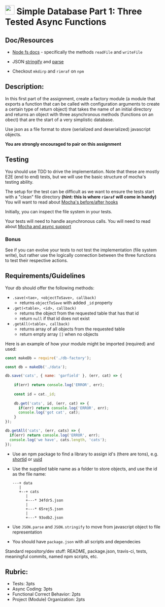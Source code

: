 <img src="https://cloud.githubusercontent.com/assets/478864/22186847/68223ce6-e0b1-11e6-8a62-0e3edc96725e.png" width=30> Simple Database Part 1: Three Tested Async Functions
===

## Doc/Resources
* [Node fs docs](https://nodejs.org/api/fs.html) - specifically the methods `readFile` and `writeFile`

* JSON [stringify](https://developer.mozilla.org/en-US/docs/Web/JavaScript/Reference/Global_Objects/JSON/stringify) 
and [parse](https://developer.mozilla.org/en-US/docs/Web/JavaScript/Reference/Global_Objects/JSON/parse)
* Checkout `mkdirp` and `rimraf` on `npm`

## Description:

In this first part of the assignment, create a factory module (a module that exports a function that can be called
with configuration arguments to create a certain type of return object) that takes the name of an initial directory
and returns an object with three asynchronous methods (functions on an obect) that 
are the start of a very simplistic database.

Use json as a file format to store (serialized and deserialized) javascript objects.

**You are strongly encouraged to pair on this assignment**

## Testing

You should use TDD to drive the implementation. Note that these are mostly E2E (end to end) tests, but we will use the 
basic structure of mocha's testing ability.

The setup for the test can be difficult as we want to ensure the tests start with a "clean" file directory **(hint: this is where `rimraf` will come in handy)** You will want to read about [Mocha's before/after hooks](https://mochajs.org/#hooks)

Initially, you can inspect the file system in your tests. 

Your tests will need to handle asynchronous calls.  You will need to read about [Mocha and async support](https://mochajs.org/#asynchronous-code)

### Bonus

See if you can evolve your tests to not test the implementation (file system write), but rather use the logically
connection between the three functions to test their respective actions.


## Requirements/Guidelines

Your db should offer the following methods:

* `.save(<tae>, <objectToSave>, callback)`
  * returns `objectToSave` with added `_id` property
* `.get(<table>, <id>, callback)`
  * returns the object from the requested table that has that id
  * return `null` if that id does not exist
* `.getAll(<table>, callback)`
  * returns array of all objects from the requested table
  * return empty array `[]` when no objects


Here is an example of how your module might be imported (required) and used:

```js
const makeDb = require('./db-factory');

const db = makeDb('./data');

db.save('cats', { name: 'garfield' }, (err, cat) => {
  
    if(err) return console.log('ERROR', err);
    
    const id = cat._id;
    
    db.get('cats', id, (err, cat) => {
      if(err) return console.log('ERROR', err);
      console.log('got cat', cat);
    } 
});

db.getAll('cats', (err, cats) => {
  if(err) return console.log('ERROR', err);
  console.log('we have', cats.length, 'cats');
});
```


* Use an npm package to find a library to assign id's (there are tons), e.g. [shortid](https://www.npmjs.com/package/shortid) or [uuid](https://www.npmjs.com/package/uuid)
* Use the supplied table name as a folder to store objects, and use the id as the file name:

  ```
  ---+ data
     |
     +--+ cats
        |
        +---* 34fdr5.json
        |
        +---* 65rej5.json
        |
        +---* 93odb2.json
  ```
      
* Use `JSON.parse` and `JSON.stringify` to move from javascript object to file representation
* You should have `package.json` with all scripts and dependecies

Standard repository/dev stuff: README, package.json, travis-ci, tests, meaningful commits, named npm scripts, etc.

## Rubric:

* Tests: 3pts
* Async Coding: 3pts
* Functional Correct Behavior: 2pts
* Project (Module) Organization: 2pts
